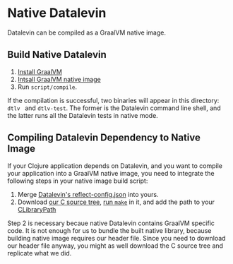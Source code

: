 # Native Datalevin

Datalevin can be compiled as a GraalVM native image.

## Build Native Datalevin

1. [Install GraalVM](https://www.graalvm.org/docs/getting-started/#install-graalvm)
2. [Intsall GraalVM native image](https://www.graalvm.org/reference-manual/native-image/)
3. Run `script/compile`.

If the compilation is successful, two binaries will appear in this directory:
`dtlv ` and `dtlv-test`. The former is the Datalevin command line shell, and the latter runs all the Datalevin tests in native mode.

## Compiling Datalevin Dependency to Native Image

If your Clojure application depends on Datalevin, and you want to compile your
application into a GraalVM native image, you need to integrate the following steps in your
native image build script:

1. Merge [Datalevin's reflect-config.json](https://github.com/juji-io/datalevin/releases/download/0.4.16/reflect-config.json) into yours.
2. Download [our C source tree](https://github.com/juji-io/datalevin/tree/master/native/src/c), [run `make`](https://github.com/juji-io/datalevin/blob/25acc097b07ca48626b628849a2c937d755b980c/native/script/compile#L19) in it, and add the path to your [CLibraryPath](https://github.com/juji-io/datalevin/blob/25acc097b07ca48626b628849a2c937d755b980c/native/script/compile#L34)

Step 2 is necessary becaue native Datalevin contains GraalVM specific code. It is not enough for us to bundle the built
native library, because building native image requires our header file. Since you need to download our header file anyway,
you might as well download the C source tree and replicate what we did.
